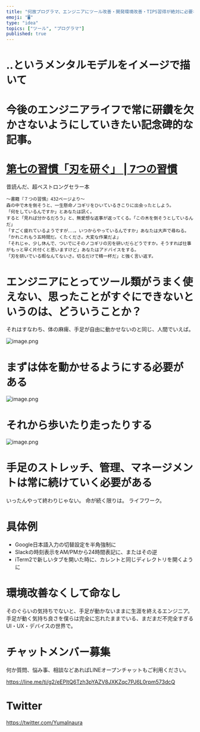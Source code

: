 ```yaml
---
title: "何故プログラマ、エンジニアにツール改善・開発環境改善・TIPS習得が絶対に必要なのか‥"
emoji: "🖥"
type: "idea"
topics: ["ツール", "プログラマ"]
published: true
---
```




# ‥というメンタルモデルをイメージで描いて

# 今後のエンジニアライフで常に研鑽を欠かさないようにしていきたい記念碑的な記事。

# [第七の習慣「刃を研ぐ」 | 7つの習慣](https://www.recruit-ms.co.jp/service/seven-habits/column/0000000024.html) 

昔読んだ、超ベストロングセラー本

```
～書籍『７つの習慣』432ページより～
森の中で木を倒そうと、一生懸命ノコギリをひいているきこりに出会ったとしよう。
「何をしているんですか」とあなたは訊く。
すると「見れば分かるだろう」と、無愛想な返事が返ってくる。「この木を倒そうとしているんだ」
「すごく疲れているようですが．．．。いつからやっているんですか」あなたは大声で尋ねる。
「かれこれもう五時間だ。くたくださ。大変な作業だよ」
「それじゃ、少し休んで、ついでにそのノコギリの刃を研いだらどうですか。そうすれば仕事がもっと早く片付くと思いますけど」あなたはアドバイスをする。
「刃を研いでいる暇なんてないさ。切るだけで精一杯だ」と強く言い返す。
```


# エンジニアにとってツール類がうまく使えない、思ったことがすぐにできないというのは、どういうことか？

それはすなわち、体の麻痺、手足が自由に動かせないのと同じ、人間でいえば。

![image.png](https://qiita-image-store.s3.amazonaws.com/0/89618/812247e4-e992-05cb-116b-fd2313840a2c.png)


# まずは体を動かせるようにする必要がある

![image.png](https://qiita-image-store.s3.amazonaws.com/0/89618/07e927f1-f0c1-c7a2-85b2-96420ae3e053.png)

# それから歩いたり走ったりする

![image.png](https://qiita-image-store.s3.amazonaws.com/0/89618/31b47a8c-5d72-5f68-c29c-f00ba3a515dd.png)

# 手足のストレッチ、管理、マネージメントは常に続けていく必要がある

いったんやって終わりじゃない。
命が続く限りは。
ライフワーク。

# 具体例

- Google日本語入力の切替設定を半角強制に
- Slackの時刻表示をAM/PMから24時間表記に、またはその逆
- iTerm2で新しいタブを開いた時に、カレントと同じディレクトリを開くように

# 環境改善なくして命なし

そのぐらいの気持ちでないと、手足が動かないままに生涯を終えるエンジニア。
手足が動く気持ち良さを僕らは完全に忘れたままでいる、まだまだ不完全すぎるUI・UX・デバイスの世界で。








<!-- Update From Qiita API -->

# チャットメンバー募集


何か質問、悩み事、相談などあればLINEオープンチャットもご利用ください。

https://line.me/ti/g2/eEPltQ6Tzh3pYAZV8JXKZqc7PJ6L0rpm573dcQ





# Twitter


https://twitter.com/YumaInaura


<!-- Update From Qiita API -->


